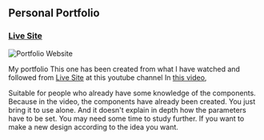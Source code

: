 ## Personal Portfolio

### [Live Site]()

![Portfolio Website](https://i.ibb.co/WgPMpts/image.png)


My portfolio This one has been created from what I have watched and followed from [Live Site](https://jsmasterypro.com) at this youtube channel
In [this video](https://www.youtube.com/watch?v=OPaLnMw2i_0), 

Suitable for people who already have some knowledge of the components.
Because in the video, the components have already been created. You just bring it to use alone. And it doesn't explain in depth how the parameters have to be set. You may need some time to study further. If you want to make a new design according to the idea you want.